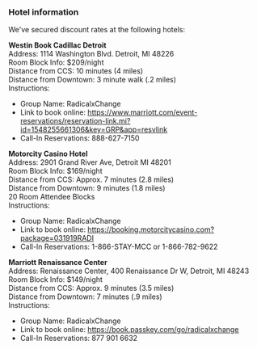 ### Hotel information

We've secured discount rates at the following hotels:

**Westin Book Cadillac Detroit**  
Address: 1114 Washington Blvd. Detroit, MI 48226  
Room Block Info: $209/night  
Distance from CCS: 10 minutes (4 miles)  
Distance from Downtown: 3 minute walk (.2 miles)  
Instructions:
- Group Name: RadicalxChange 
- Link to book online: https://www.marriott.com/event-reservations/reservation-link.mi?id=1548255661306&key=GRP&app=resvlink 
- Call-In Reservations: 888-627-7150

**Motorcity Casino Hotel**  
Address: 2901 Grand River Ave, Detroit MI 48201  
Room Block Info: $169/night  
Distance from CCS: Approx. 7 minutes (2.8 miles)  
Distance from Downtown: 9 minutes (1.8 miles)  
20 Room Attendee Blocks  
Instructions: 
- Group Name: RadicalxChange
- Link to book online: https://booking.motorcitycasino.com?package=031919RADI
- Call-In Reservations: 1-866-STAY-MCC or 1-866-782-9622 

**Marriott Renaissance Center**  
Address: Renaissance Center, 400 Renaissance Dr W, Detroit, MI 48243  
Room Block Info: $149/night  
Distance from CCS: Approx. 9 minutes (3.5  miles)  
Distance from Downtown: 7 minutes (.9 miles)  
Instructions: 
- Group Name: RadicalxChange
- Link to book online: https://book.passkey.com/go/radicalxchange
- Call-In Reservations: 877 901 6632 
